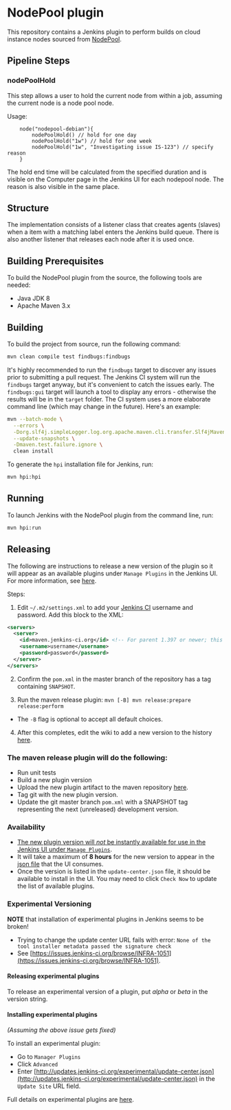 # NodePool plugin

This repository contains a Jenkins plugin to perform builds on cloud instance  nodes sourced
from [NodePool](https://docs.openstack.org/infra/nodepool/).

## Pipeline Steps
### nodePoolHold
This step allows a user to hold the current node from within a job, assuming
the current node is a node pool node.

Usage:
```
    node("nodepool-debian"){
        nodePoolHold() // hold for one day
        nodePoolHold("1w") // hold for one week
        nodePoolHold("1w", "Investigating issue IS-123") // specify reason
    }
```
The hold end time will be calculated from the specified duration
and is visible on the Computer page in the Jenkins UI for each
nodepool node. The reason is also visible in the same place.

## Structure

The implementation consists of a listener class that creates agents (slaves) when a item with a
matching label enters the Jenkins build queue.  There is also another listener that releases each
node after it is used once.

## Building Prerequisites

To build the NodePool plugin from the source, the following tools are needed:

* Java JDK 8
* Apache Maven 3.x

## Building

To build the project from source, run the following command:

```bash
mvn clean compile test findbugs:findbugs
```

It's highly recommended to run the `findbugs` target to discover any issues prior to submitting a pull request.  The 
Jenkins CI system will run the `findbugs` target anyway, but it's convenient to catch the issues early. The
`findbugs:gui` target will launch a tool to display any errors - otherwise the results will be in the `target` folder. 
The CI system uses a more elaborate command line (which may change in the future). Here's an example:

```bash
mvn --batch-mode \
  --errors \
  -Dorg.slf4j.simpleLogger.log.org.apache.maven.cli.transfer.Slf4jMavenTransferListener=warn \
  --update-snapshots \
  -Dmaven.test.failure.ignore \
  clean install
```

To generate the `hpi` installation file for Jenkins, run:

```bash
mvn hpi:hpi
```
 
## Running

To launch Jenkins with the NodePool plugin from the command line, run:

```bash
mvn hpi:run
```

## Releasing

The following are instructions to release a new version of the plugin so it will appear as an available plugins under `Manage Plugins` in the Jenkins UI.  For more information, see [here](https://wiki.jenkins.io/display/JENKINS/Hosting+Plugins#HostingPlugins-Releasingtojenkins-ci.org).

Steps:

1. Edit `~/.m2/settings.xml` to add your [Jenkins CI](https://accounts.jenkins.io/login) username and password.  Add this block to the XML:

  ```xml
  <servers>
    <server>
      <id>maven.jenkins-ci.org</id> <!-- For parent 1.397 or newer; this ID is used for historical reasons and independent of the actual host name -->
      <username>username</username>
      <password>password</password>
    </server>
  </servers>
  ```

2. Confirm the `pom.xml` in the master branch of the repository has a tag containing `SNAPSHOT`.

3. Run the maven release plugin: `mvn [-B] mvn release:prepare release:perform`
  * The `-B` flag is optional to accept all default choices.
 
4. After this completes, edit the wiki to add a new version to the history [here](https://wiki.jenkins.io/display/JENKINS/NodePool+Agents+Plugin).

### The maven release plugin will do the following:

* Run unit tests
* Build a new plugin version
* Upload the new plugin artifact to the maven repository [here](https://repo.jenkins-ci.org/releases/org/jenkins-ci/plugins/nodepool-agents/).
* Tag git with the new plugin version.
* Update the git master branch `pom.xml` with a SNAPSHOT tag representing the next (unreleased) development version.

### Availability
* [The new plugin version will *not* be instantly available for use in the Jenkins UI under `Manage Plugins`](https://wiki.jenkins.io/display/JENKINS/Hosting+Plugins#HostingPlugins-Help!Mypluginisnotshowingupintheupdatecenter).
* It will take a maximum of **8 hours** for the new version to appear in the [json file](https://updates.jenkins-ci.org/current/update-center.json) that the UI consumes.
* Once the version is listed in the `update-center.json` file, it should be available to install in the UI.  You may need to click `Check Now` to update the list of available plugins.

### Experimental Versioning

**NOTE**  that installation of experimental plugins in Jenkins seems to be broken!

  * Trying to change the update center URL fails with error: `None of the tool installer metadata passed the signature check`
  * See [https://issues.jenkins-ci.org/browse/INFRA-1051](https://issues.jenkins-ci.org/browse/INFRA-1051).
    
#### Releasing experimental plugins

To release an experimental version of a plugin, put *alpha* or *beta* in the version string.

#### Installing experimental plugins

*(Assuming the above issue gets fixed)*

To install an experimental plugin:

* Go to `Manager Plugins`
* Click `Advanced`
* Enter [http://updates.jenkins-ci.org/experimental/update-center.json](http://updates.jenkins-ci.org/experimental/update-center.json) in the `Update Site` URL field.

Full details on experimental plugins are [here](https://jenkins.io/blog/2013/09/23/experimental-plugins-update-center/).

